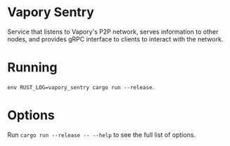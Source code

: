# Vapory Sentry
Service that listens to Vapory's P2P network, serves information to other nodes, and provides gRPC interface to clients to interact with the network.

# Running
`env RUST_LOG=vapory_sentry cargo run --release`.

# Options
Run `cargo run --release -- --help` to see the full list of options.
